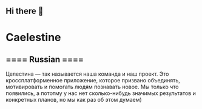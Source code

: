 ## Hi there 👋
# Caelestine

## ==== Russian ====
Целестина — так называется наша команда и наш проект.
Это кроссплатформенное приложение, которое призвано объединять, мотивировать и помогать людям познавать новое. 
Мы только что появились, а пототму у нас нет сколько-нибудь значимых результатов и конкретных планов, но мы как раз об этом думаем)
<!--

**Here are some ideas to get you started:**

🙋‍♀️ A short introduction - what is your organization all about?
🌈 Contribution guidelines - how can the community get involved?
👩‍💻 Useful resources - where can the community find your docs? Is there anything else the community should know?
🍿 Fun facts - what does your team eat for breakfast?
🧙 Remember, you can do mighty things with the power of [Markdown](https://docs.github.com/github/writing-on-github/getting-started-with-writing-and-formatting-on-github/basic-writing-and-formatting-syntax)
-->
